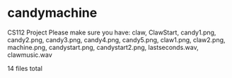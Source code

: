 # candymachine
CS112 Project
Please make sure you have:
claw,
ClawStart,
candy1.png,
candy2.png,
candy3.png,
candy4.png,
candy5.png,
claw1.png,
claw2.png,
machine.png,
candystart.png,
candystart2.png,
lastseconds.wav,
clawmusic.wav

14 files total 
